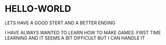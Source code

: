 # HELLO-WORLD
LETS HAVE A GOOD STERT AND A BETTER ENDING

I HAVE ALWAYS WANTED TO LEARN HOW TO MAKE GAMES.
FIRST TIME LEARNING AND IT SEEMS A BIT DIFFICULT BUT I CAN HANDLE IT
